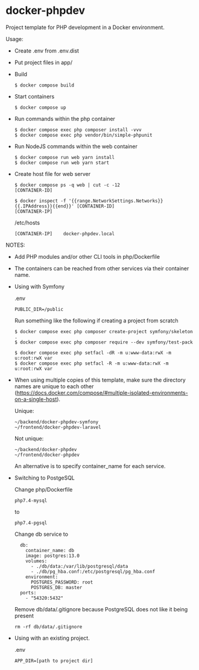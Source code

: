 # docker-phpdev

Project template for PHP development in a Docker environment.

Usage:

- Create .env from .env.dist

- Put project files in app/

- Build

  `````$ docker compose build`````

- Start containers

  `````$ docker compose up`````
  
- Run commands within the php container

  ```
  $ docker compose exec php composer install -vvv
  $ docker compose exec php vendor/bin/simple-phpunit
  ```

- Run NodeJS commands within the web container

  ```
  $ docker compose run web yarn install
  $ docker compose run web yarn start
  ```
  
- Create host file for web server

  ```
  $ docker compose ps -q web | cut -c -12
  [CONTAINER-ID]
  
  $ docker inspect -f '{{range.NetworkSettings.Networks}}{{.IPAddress}}{{end}}' [CONTAINER-ID]
  [CONTAINER-IP]
  ```

  /etc/hosts
  ```
  [CONTAINER-IP]    docker-phpdev.local
  ```
  
NOTES:

- Add PHP modules and/or other CLI tools in php/Dockerfile
- The containers can be reached from other services via their container name.
- Using with Symfony

  .env

  ```
  PUBLIC_DIR=/public
  ```
  
  Run something like the following if creating a project from scratch
  
  ```
  $ docker compose exec php composer create-project symfony/skeleton .
  $ docker compose exec php composer require --dev symfony/test-pack
  
  $ docker compose exec php setfacl -dR -m u:www-data:rwX -m u:root:rwX var
  $ docker compose exec php setfacl -R -m u:www-data:rwX -m u:root:rwX var
  ```
- When using multiple copies of this template, make sure the directory names are unique to each other (https://docs.docker.com/compose/#multiple-isolated-environments-on-a-single-host).

  Unique:

  ```
  ~/backend/docker-phpdev-symfony
  ~/frontend/docker-phpdev-laravel
  ```

  Not unique:

  ```
  ~/backend/docker-phpdev
  ~/frontend/docker-phpdev
  ```

  An alternative is to specify container_name for each service.

- Switching to PostgeSQL

  Change php/Dockerfile
  
  ```php7.4-mysql```
  
  to
  
  ```php7.4-pgsql```
  
  Change db service to
  
  ```
    db:
      container_name: db
      image: postgres:13.0
      volumes:
        - ./db/data:/var/lib/postgresql/data
        - ./db/pg_hba.conf:/etc/postgresql/pg_hba.conf
      environment:
        POSTGRES_PASSWORD: root
        POSTGRES_DB: master
    ports:
      - "54320:5432"
  ```
  
  Remove db/data/.gitignore because PostgreSQL does not like it being present
  
  ```rm -rf db/data/.gitignore```


- Using with an existing project.

  .env
  ```
  APP_DIR=[path to project dir]
  ```